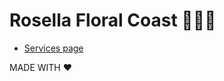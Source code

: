 # Rosella Floral Coast 💐🌷🌹

- [Services page](https://iserejatoje.github.io/rosella/index.html)

MADE WITH ❤️